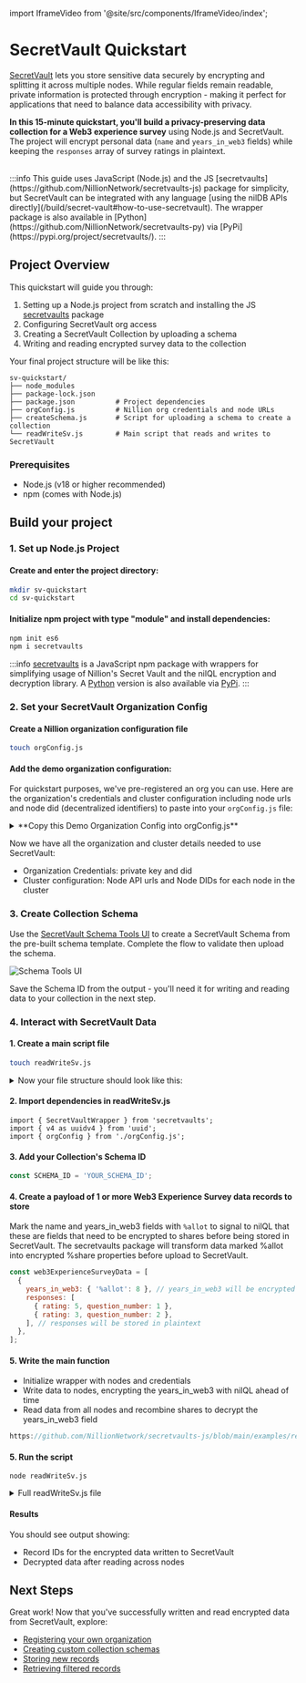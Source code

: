 import IframeVideo from '@site/src/components/IframeVideo/index';

# SecretVault Quickstart

[SecretVault](/build/secret-vault) lets you store sensitive data securely by encrypting and splitting it across multiple nodes. While regular fields remain readable, private information is protected through encryption - making it perfect for applications that need to balance data accessibility with privacy.

**In this 15-minute quickstart, you'll build a privacy-preserving data collection for a Web3 experience survey** using Node.js and SecretVault. The project will encrypt personal data (`name` and `years_in_web3` fields) while keeping the `responses` array of survey ratings in plaintext.

<IframeVideo videoSrc="https://www.loom.com/embed/ee391ce583ab442db71942565b068e61?sid=c7dd28bb-8920-4451-a88e-6de83a21655f"/>
<br/>
:::info
This guide uses JavaScript (Node.js) and the JS [secretvaults](https://github.com/NillionNetwork/secretvaults-js) package for simplicity, but SecretVault can be integrated with any language [using the nilDB APIs directly](/build/secret-vault#how-to-use-secretvault). The wrapper package is also available in [Python](https://github.com/NillionNetwork/secretvaults-py) via [PyPi](https://pypi.org/project/secretvaults/).
:::

## Project Overview

This quickstart will guide you through:

1. Setting up a Node.js project from scratch and installing the JS [secretvaults](https://github.com/NillionNetwork/secretvaults-js) package
2. Configuring SecretVault org access
3. Creating a SecretVault Collection by uploading a schema
4. Writing and reading encrypted survey data to the collection

Your final project structure will be like this:

[//]: # 'For a complete working version, check out the finished project in this [GitHub repo](https://github.com/oceans404/nillion-sv-example)'

```
sv-quickstart/
├── node_modules
├── package-lock.json
├── package.json          # Project dependencies
├── orgConfig.js          # Nillion org credentials and node URLs
├── createSchema.js       # Script for uploading a schema to create a collection
└── readWriteSv.js        # Main script that reads and writes to SecretVault
```

### Prerequisites

- Node.js (v18 or higher recommended)
- npm (comes with Node.js)

## Build your project

### 1. Set up Node.js Project

#### Create and enter the project directory:

```bash
mkdir sv-quickstart
cd sv-quickstart
```

#### Initialize npm project with type "module" and install dependencies:

```bash
npm init es6
npm i secretvaults
```

:::info
[secretvaults](https://github.com/NillionNetwork/secretvaults-js) is a JavaScript npm package with wrappers for simplifying usage of Nillion's Secret Vault and the nilQL encryption and decryption library. A [Python](https://github.com/NillionNetwork/secretvaults-py) version is also available via [PyPi](https://pypi.org/project/secretvaults/).
:::

### 2. Set your SecretVault Organization Config

#### Create a Nillion organization configuration file

```bash
touch orgConfig.js
```

#### Add the demo organization configuration:

For quickstart purposes, we've pre-registered an org you can use. Here are the organization's credentials and cluster configuration including node urls and node did (decentralized identifiers) to paste into your `orgConfig.js` file:

<details>

<summary>**Copy this Demo Organization Config into orgConfig.js**</summary>

You can also look up cluster configuration values using the orgDid in the "Returning Org" section of the [SecretVault Registration Portal](https://sv-sda-registration.replit.app/).

```javascript
import dotenv from 'dotenv';
dotenv.config();

export const orgConfig = {
  orgCredentials: {
    secretKey:
      '0ac97ffdd83769c6c5032cb202d0957800e0ef151f015b0aaec52e2d864d4fc6',
    orgDid: 'did:nil:testnet:nillion1v596szek38l22jm9et4r4j7txu3v7eff3uffue',
  },
  nodes: [
    {
      url: 'https://nildb-nx8v.nillion.network',
      did: 'did:nil:testnet:nillion1qfrl8nje3nvwh6cryj63mz2y6gsdptvn07nx8v',
    },
    {
      url: 'https://nildb-p3mx.nillion.network',
      did: 'did:nil:testnet:nillion1uak7fgsp69kzfhdd6lfqv69fnzh3lprg2mp3mx',
    },
    {
      url: 'https://nildb-rugk.nillion.network',
      did: 'did:nil:testnet:nillion1kfremrp2mryxrynx66etjl8s7wazxc3rssrugk',
    },
  ],
};
```

</details>

Now we have all the organization and cluster details needed to use SecretVault:

- Organization Credentials: private key and did
- Cluster configuration: Node API urls and Node DIDs for each node in the cluster

### 3. Create Collection Schema

Use the [SecretVault Schema Tools UI](https://schema-tools.vercel.app/) to create a SecretVault Schema from the pre-built schema template. Complete the flow to validate then upload the schema.

![Schema Tools UI](/img/secret-vault-tools-ui.png)

Save the Schema ID from the output - you'll need it for writing and reading data to your collection in the next step.

### 4. Interact with SecretVault Data

#### 1. Create a main script file

```bash
touch readWriteSv.js
```

<details>
<summary>Now your file structure should look like this:</summary>
```
sv-quickstart/
├── node_modules
├── package-lock.json
├── package.json
├── orgConfig.js
├── createSchema.js
└── readWriteSv.js
```
</details>

#### 2. Import dependencies in readWriteSv.js

```
import { SecretVaultWrapper } from 'secretvaults';
import { v4 as uuidv4 } from 'uuid';
import { orgConfig } from './orgConfig.js';
```

#### 3. Add your Collection's Schema ID

```javascript
const SCHEMA_ID = 'YOUR_SCHEMA_ID';
```

#### 4. Create a payload of 1 or more Web3 Experience Survey data records to store

Mark the name and years_in_web3 fields with `%allot` to signal to nilQL that these are fields that need to be encrypted to shares before being stored in SecretVault. The secretvaults package will transform data marked %allot into encrypted %share properties before upload to SecretVault.

```javascript
const web3ExperienceSurveyData = [
  {
    years_in_web3: { '%allot': 8 }, // years_in_web3 will be encrypted to a %share
    responses: [
      { rating: 5, question_number: 1 },
      { rating: 3, question_number: 2 },
    ], // responses will be stored in plaintext
  },
];
```

#### 5. Write the main function

- Initialize wrapper with nodes and credentials
- Write data to nodes, encrypting the years_in_web3 with nilQL ahead of time
- Read data from all nodes and recombine shares to decrypt the years_in_web3 field

```js reference showGithubLink
https://github.com/NillionNetwork/secretvaults-js/blob/main/examples/readWriteSv.js#L25-L54
```

#### 5. Run the script

```
node readWriteSv.js
```

<details>
<summary>Full readWriteSv.js file</summary>
```js reference showGithubLink
https://github.com/NillionNetwork/secretvaults-js/blob/main/examples/readWriteSv.js
```
</details>

#### Results

You should see output showing:

- Record IDs for the encrypted data written to SecretVault
- Decrypted data after reading across nodes

## Next Steps

Great work! Now that you've successfully written and read encrypted data from SecretVault, explore:

- [Registering your own organization](/build/secretVault-secretDataAnalytics/access)
- [Creating custom collection schemas](/build/secretVault-secretDataAnalytics/create-schema)
- [Storing new records](/build/secretVault-secretDataAnalytics/upload)
- [Retrieving filtered records](/build/secretVault-secretDataAnalytics/retrieve)
